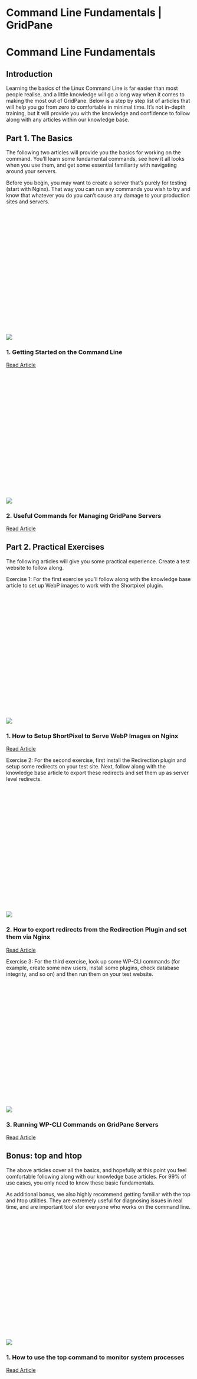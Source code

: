 # Command Line Fundamentals | GridPane

 

# Command Line Fundamentals

 

 

## Introduction

 

Learning the basics of the Linux Command Line is far easier than most people realise, and a little knowledge will go a long way when it comes to making the most out of GridPane. Below is a step by step list of articles that will help you go from zero to comfortable in minimal time. It’s not in-depth training, but it will provide you with the knowledge and confidence to follow along with any articles within our knowledge base.

 

 

## Part 1. The Basics

 

The following two articles will provide you the basics for working on the command. You’ll learn some fundamental commands, see how it all looks when you use them, and get some essential familiarity with navigating around your servers.

Before you begin, you may want to create a server that’s purely for testing (start with Nginx). That way you can run any commands you wish to try and know that whatever you do you can’t cause any damage to your production sites and servers.

 

![](data:image/svg+xml,%3Csvg%20xmlns='http://www.w3.org/2000/svg'%20width='1024'%20height='683'%20viewBox='0%200%201024%20683'%3E%3C/svg%3E)![](https://gridpane.com/wp-content/uploads/2020/08/Untitled-1-1024x683.jpg) 

### 1. Getting Started on the Command Line

 

[Read Article](https://gridpane.com/kb/getting-to-know-the-command-line-linux-cli-basics/)

![](data:image/svg+xml,%3Csvg%20xmlns='http://www.w3.org/2000/svg'%20width='1024'%20height='683'%20viewBox='0%200%201024%20683'%3E%3C/svg%3E)![](https://gridpane.com/wp-content/uploads/2020/08/Useful-GridPane-CLI-1024x683.jpg) 

### 2. Useful Commands for Managing GridPane Servers

 

[Read Article](https://gridpane.com/kb/useful-commands-for-managing-gridpane-servers/)

 

## Part 2. Practical Exercises

 

The following articles will give you some practical experience. Create a test website to follow along.

Exercise 1: For the first exercise you’ll follow along with the knowledge base article to set up WebP images to work with the Shortpixel plugin.

 

![](data:image/svg+xml,%3Csvg%20xmlns='http://www.w3.org/2000/svg'%20width='1024'%20height='683'%20viewBox='0%200%201024%20683'%3E%3C/svg%3E)![](https://gridpane.com/wp-content/uploads/2022/06/Configure-WebP-Images.jpg) 

### 1. How to Setup ShortPixel to Serve WebP Images on Nginx

 

[Read Article](https://gridpane.com/kb/how-to-setup-shortpixel/)

Exercise 2: For the second exercise, first install the Redirection plugin and setup some redirects on your test site. Next, follow along with the knowledge base article to export these redirects and set them up as server level redirects.

 

![](data:image/svg+xml,%3Csvg%20xmlns='http://www.w3.org/2000/svg'%20width='1024'%20height='683'%20viewBox='0%200%201024%20683'%3E%3C/svg%3E)![](https://gridpane.com/wp-content/uploads/2022/06/Export-Redirects-from-Redirection.jpg) 

### 2. How to export redirects from the Redirection Plugin and set them via Nginx

 

[Read Article](https://gridpane.com/kb/redirection-plugin-how-to-export-redirects-and-set-them-via-nginx/)

Exercise 3: For the third exercise, look up some WP-CLI commands (for example, create some new users, install some plugins, check database integrity, and so on) and then run them on your test website.

 

![](data:image/svg+xml,%3Csvg%20xmlns='http://www.w3.org/2000/svg'%20width='1024'%20height='683'%20viewBox='0%200%201024%20683'%3E%3C/svg%3E)![](https://gridpane.com/wp-content/uploads/2020/08/WPCLI-and-GridPane-1024x683.jpg) 

### 3. Running WP-CLI Commands on GridPane Servers

 

[Read Article](https://gridpane.com/kb/gp-wp-cli/)

 

## Bonus: top and htop

 

The above articles cover all the basics, and hopefully at this point you feel comfortable following along with our knowledge base articles. For 99% of use cases, you only need to know these basic fundamentals.

As additional bonus, we also highly recommend getting familiar with the top and htop utilities. They are extremely useful for diagnosing issues in real time, and are important tool sfor everyone who works on the command line.

 

![](data:image/svg+xml,%3Csvg%20xmlns='http://www.w3.org/2000/svg'%20width='1024'%20height='683'%20viewBox='0%200%201024%20683'%3E%3C/svg%3E)![](https://gridpane.com/wp-content/uploads/2020/08/How-to-use-TOP-1024x683.jpg) 

### 1. How to use the top command to monitor system processes

 

[Read Article](https://gridpane.com/kb/how-to-use-the-top-command-to-monitor-system-processes-and-resource-usage/)

![](data:image/svg+xml,%3Csvg%20xmlns='http://www.w3.org/2000/svg'%20width='1024'%20height='683'%20viewBox='0%200%201024%20683'%3E%3C/svg%3E)![](https://gridpane.com/wp-content/uploads/2020/08/How-to-use-HTOP-1024x683.jpg) 

### 2. How to use the htop command to monitor system processes

 

[Read Article](https://gridpane.com/kb/how-to-use-the-htop-command-to-monitor-system-processes-and-resource-usage/)

